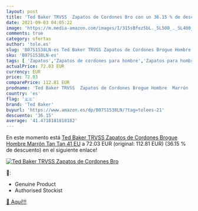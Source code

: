 ```yaml
---
layout: post
title: 'Ted Baker TRVSS  Zapatos de Cordones Bro con un 36.15 % de descuento'
date: 2021-09-03 04:05:22
image: 'https://m.media-amazon.com/images/I/315sBfozSbL._SL500_._SL400_.jpg'
comments: true
category: ofertas
author: 'tole.es'
slug: 'B07S1538LN-es Ted Baker TRVSS Zapatos de Cordones Brogue Hombre Marrón...'
sku: 'B07S1538LN-es'
tags: [ 'Zapatos','Zapatos de cordones para hombre','Zapatos para hombre','Zapatos y complementos','ted baker','zapatos', ]
actualPrice: 72.03 EUR
currency: EUR
price: 72.03
comparePrice: 112.81 EUR
prodname: 'Ted Baker TRVSS  Zapatos de Cordones Brogue Hombre  Marrón  Tan Tan   41 EU'
country: 'es'
flag: '🇪🇸'
brand: 'Ted Baker'
buyurl: 'https://www.amazon.es/dp/B07S1538LN/?tag=tolees-21'
descuento: '36.15'
average: '41.4718181818182'
---
```


En este momento está [Ted Baker TRVSS  Zapatos de Cordones Brogue Hombre  Marrón  Tan Tan   41 EU](https://www.amazon.es/dp/B07S1538LN/?tag=tolees-21) a 72.03 EUR (original: 112.81 EUR) (36.15 %  de descuento) en el siguiente enlace!

[![Ted Baker TRVSS  Zapatos de Cordones Bro](https://m.media-amazon.com/images/I/315sBfozSbL._SL500_._SL400_.jpg)](https://www.amazon.es/dp/B07S1538LN/?tag=tolees-21)

🔎:

- Genuine Product
- Authorised Stockist

[🛒 Aquí!!!](https://www.amazon.es/dp/B07S1538LN/?tag=tolees-21)
